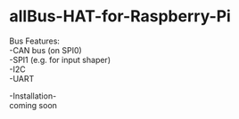# allBus-HAT-for-Raspberry-Pi

Bus Features:  
-CAN bus (on SPI0)  
-SPI1 (e.g. for input shaper)  
-I2C  
-UART  


-Installation-  
coming soon
